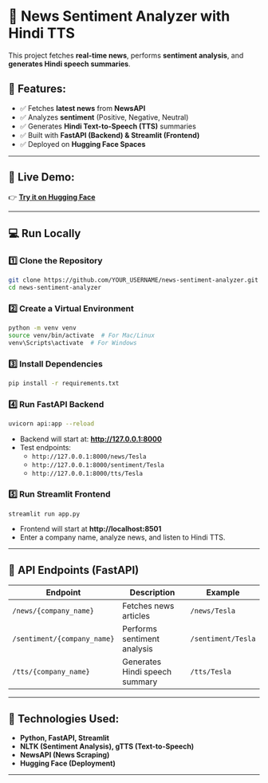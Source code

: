 
# 📰 News Sentiment Analyzer with Hindi TTS

This project fetches **real-time news**, performs **sentiment analysis**, and **generates Hindi speech summaries**.

## 🚀 Features:
- ✅ Fetches **latest news** from **NewsAPI**
- ✅ Analyzes **sentiment** (Positive, Negative, Neutral)
- ✅ Generates **Hindi Text-to-Speech (TTS)** summaries
- ✅ Built with **FastAPI (Backend) & Streamlit (Frontend)**
- ✅ Deployed on **Hugging Face Spaces**

---

## 🔗 Live Demo:
👉 **[Try it on Hugging Face](https://huggingface.co/spaces/Kishor129/news-sentiment-analyzer)**  

---

## 💻 Run Locally

### **1️⃣ Clone the Repository**
```bash
git clone https://github.com/YOUR_USERNAME/news-sentiment-analyzer.git
cd news-sentiment-analyzer
```

### **2️⃣ Create a Virtual Environment**
```bash
python -m venv venv
source venv/bin/activate  # For Mac/Linux
venv\Scripts\activate  # For Windows
```

### **3️⃣ Install Dependencies**
```bash
pip install -r requirements.txt
```

### **4️⃣ Run FastAPI Backend**
```bash
uvicorn api:app --reload
```
- Backend will start at: **http://127.0.0.1:8000**
- Test endpoints:
  - `http://127.0.0.1:8000/news/Tesla`
  - `http://127.0.0.1:8000/sentiment/Tesla`
  - `http://127.0.0.1:8000/tts/Tesla`

### **5️⃣ Run Streamlit Frontend**
```bash
streamlit run app.py
```
- Frontend will start at **http://localhost:8501**
- Enter a company name, analyze news, and listen to Hindi TTS.

---

## 📜 API Endpoints (FastAPI)
| **Endpoint** | **Description** | **Example** |
|-------------|----------------|-------------|
| `/news/{company_name}` | Fetches news articles | `/news/Tesla` |
| `/sentiment/{company_name}` | Performs sentiment analysis | `/sentiment/Tesla` |
| `/tts/{company_name}` | Generates Hindi speech summary | `/tts/Tesla` |

---

## 📌 Technologies Used:
- **Python, FastAPI, Streamlit**
- **NLTK (Sentiment Analysis), gTTS (Text-to-Speech)**
- **NewsAPI (News Scraping)**
- **Hugging Face (Deployment)**

---

